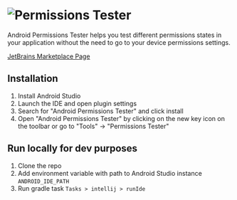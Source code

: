 # ![Permissions Tester](.github/screenshots/android-studio-permissions-tester.gif)

Android Permissions Tester helps you test different permissions states in your application without the need to go to your device permissions settings.

[JetBrains Marketplace Page](https://plugins.jetbrains.com/plugin/19107-android-permissions-tester)

## Installation
1. Install Android Studio
2. Launch the IDE and open plugin settings
3. Search for "Android Permissions Tester" and click install
4. Open "Android Permissions Tester" by clicking on the new key icon on the toolbar or go to "Tools" -> "Permissions Tester"

## Run locally for dev purposes
1. Clone the repo
2. Add environment variable with path to Android Studio instance `ANDROID_IDE_PATH`
3. Run gradle task `Tasks > intellij > runIde`